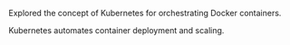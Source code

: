Explored the concept of Kubernetes for orchestrating Docker containers.

Kubernetes automates container deployment and scaling.